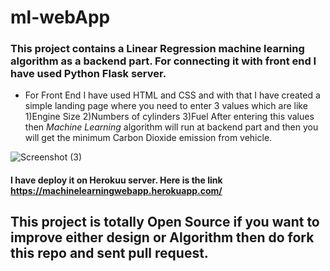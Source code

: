 # ml-webApp
### This project contains a Linear Regression machine learning algorithm as a backend part. For connecting it with front end I have used Python Flask server.

* For Front End I have used HTML and CSS and with that I have created a simple landing page where you need to enter 3 values which are like 
1)Engine Size 
2)Numbers of cylinders
3)Fuel
After entering this values then _Machine Learning_ algorithm will run at backend part and then you will get the minimum Carbon Dioxide emission from vehicle. 

![Screenshot (3)](https://user-images.githubusercontent.com/57454462/105468637-31dbe100-5cbd-11eb-9547-1cd7e4247e7e.png)

#### I have deploy it on Herokuu server. Here is the link  https://machinelearningwebapp.herokuapp.com/ 

## This project is totally Open Source if you want to improve either design or Algorithm then do fork this repo and sent pull request.  
